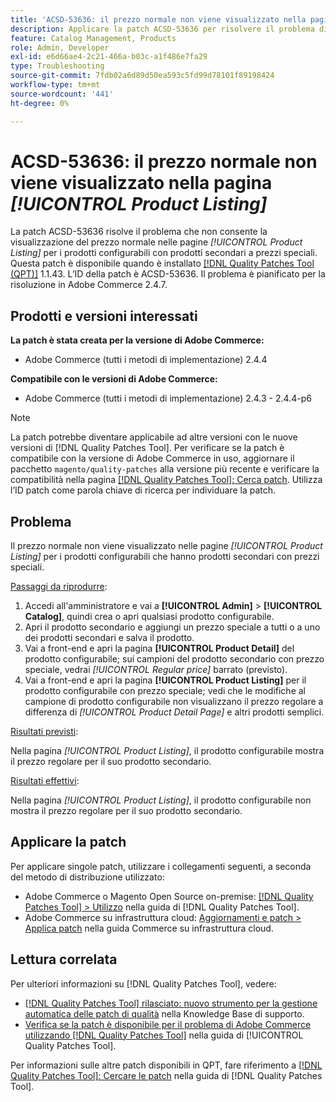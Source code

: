 ```yaml
---
title: 'ACSD-53636: il prezzo normale non viene visualizzato nella pagina [!UICONTROL Product Listing]'
description: Applicare la patch ACSD-53636 per risolvere il problema di Adobe Commerce, in cui il prezzo normale non viene visualizzato nelle pagine *[!UICONTROL Product Listing]* per i prodotti configurabili con prodotti secondari a prezzi speciali.
feature: Catalog Management, Products
role: Admin, Developer
exl-id: e6d66ae4-2c21-466a-b03c-a1f486e7fa29
type: Troubleshooting
source-git-commit: 7fdb02a6d89d50ea593c5fd99d78101f89198424
workflow-type: tm+mt
source-wordcount: '441'
ht-degree: 0%

---
```


# ACSD-53636: il prezzo normale non viene visualizzato nella pagina *[!UICONTROL Product Listing]*

La patch ACSD-53636 risolve il problema che non consente la visualizzazione del prezzo normale nelle pagine *[!UICONTROL Product Listing]* per i prodotti configurabili con prodotti secondari a prezzi speciali. Questa patch è disponibile quando è installato [[!DNL Quality Patches Tool (QPT)]](https://experienceleague.adobe.com/it/docs/commerce-operations/tools/quality-patches-tool/quality-patches-tool-to-self-serve-quality-patches) 1.1.43. L’ID della patch è ACSD-53636. Il problema è pianificato per la risoluzione in Adobe Commerce 2.4.7.

## Prodotti e versioni interessati

**La patch è stata creata per la versione di Adobe Commerce:**

* Adobe Commerce (tutti i metodi di implementazione) 2.4.4

**Compatibile con le versioni di Adobe Commerce:**

* Adobe Commerce (tutti i metodi di implementazione) 2.4.3 - 2.4.4-p6

>[!NOTE]
>
>La patch potrebbe diventare applicabile ad altre versioni con le nuove versioni di [!DNL Quality Patches Tool]. Per verificare se la patch è compatibile con la versione di Adobe Commerce in uso, aggiornare il pacchetto `magento/quality-patches` alla versione più recente e verificare la compatibilità nella pagina [[!DNL Quality Patches Tool]: Cerca patch](https://experienceleague.adobe.com/tools/commerce-quality-patches/index.html?lang=it). Utilizza l’ID patch come parola chiave di ricerca per individuare la patch.

## Problema

Il prezzo normale non viene visualizzato nelle pagine *[!UICONTROL Product Listing]* per i prodotti configurabili che hanno prodotti secondari con prezzi speciali.

<u>Passaggi da riprodurre</u>:

1. Accedi all&#39;amministratore e vai a **[!UICONTROL Admin]** > **[!UICONTROL Catalog]**, quindi crea o apri qualsiasi prodotto configurabile.
2. Apri il prodotto secondario e aggiungi un prezzo speciale a tutti o a uno dei prodotti secondari e salva il prodotto.
3. Vai a front-end e apri la pagina **[!UICONTROL Product Detail]** del prodotto configurabile; sui campioni del prodotto secondario con prezzo speciale, vedrai *[!UICONTROL Regular price]* barrato (previsto).
4. Vai a front-end e apri la pagina **[!UICONTROL Product Listing]** per il prodotto configurabile con prezzo speciale; vedi che le modifiche al campione di prodotto configurabile non visualizzano il prezzo regolare a differenza di *[!UICONTROL Product Detail Page]* e altri prodotti semplici.

<u>Risultati previsti</u>:

Nella pagina *[!UICONTROL Product Listing]*, il prodotto configurabile mostra il prezzo regolare per il suo prodotto secondario.

<u>Risultati effettivi</u>:

Nella pagina *[!UICONTROL Product Listing]*, il prodotto configurabile non mostra il prezzo regolare per il suo prodotto secondario.

## Applicare la patch

Per applicare singole patch, utilizzare i collegamenti seguenti, a seconda del metodo di distribuzione utilizzato:

* Adobe Commerce o Magento Open Source on-premise: [[!DNL Quality Patches Tool] > Utilizzo](/help/tools/quality-patches-tool/usage.md) nella guida di [!DNL Quality Patches Tool].
* Adobe Commerce su infrastruttura cloud: [Aggiornamenti e patch > Applica patch](https://experienceleague.adobe.com/docs/commerce-cloud-service/user-guide/develop/upgrade/apply-patches.html?lang=it) nella guida Commerce su infrastruttura cloud.

## Lettura correlata

Per ulteriori informazioni su [!DNL Quality Patches Tool], vedere:

* [[!DNL Quality Patches Tool] rilasciato: nuovo strumento per la gestione automatica delle patch di qualità](https://experienceleague.adobe.com/it/docs/commerce-operations/tools/quality-patches-tool/quality-patches-tool-to-self-serve-quality-patches) nella Knowledge Base di supporto.
* [Verifica se la patch è disponibile per il problema di Adobe Commerce utilizzando  [!DNL Quality Patches Tool]](/help/tools/quality-patches-tool/patches-available-in-qpt/check-patch-for-magento-issue-with-magento-quality-patches.md) nella guida di [!UICONTROL Quality Patches Tool].


Per informazioni sulle altre patch disponibili in QPT, fare riferimento a [[!DNL Quality Patches Tool]: Cercare le patch](https://experienceleague.adobe.com/tools/commerce-quality-patches/index.html?lang=it) nella guida di [!DNL Quality Patches Tool].
